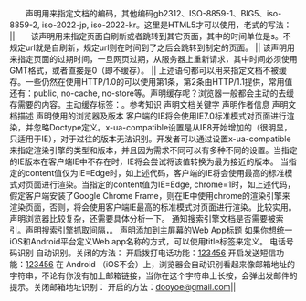 <meta charset="utf-8" />　　声明用来指定文档的编码，其他编码gb2312、ISO-8859-1、BIG5、iso-8859-2, iso-2022-jp, iso-2022-kr。这里是HTML5才可以使用，老式的写法：<meta http-equiv="content-type" content="text/html; charset=utf-8" />    
 <meta http-equiv="refresh" content="10" />||<meta http-equiv="refresh" content="10; url=http://www.doyoe.com" />　　该声明用来指定页面自刷新或者跳转到其它页面，其中的时间单位是s。不规定url就是自刷新，规定url则在时间到了之后会跳转到制定的页面。
<meta http-equiv="expires" content="0" />||<meta http-equiv="expires" content="Wed, 26 Feb 1997 08:21:57 GMT" />     该声明用来指定页面的过期时间，一旦网页过期，从服务器上重新请求，其中时间必须使用GMT格式，或者直接是0（即不缓存）。
<meta http-equiv="pragma" content="no-cache" />||<meta http-equiv="cache-control" content="no-cache" />    上述语句都可以用来指定文档不被缓存。一些仍然在使用HTTP/1.0的可以使用第1条，第2条由HTTP/1.1提供，常用值还有：public, no-cache, no-store等。声明缓存呢？浏览器一般都会主动的去缓存需要的内容。主动缓存标签：<meta http-equiv="Cache-Control" content="max-age=7200"/>。参考知识
<meta name="keywords" content="CSS, HTML, JavaScript, 前端" />    声明文档关键字
<meta name="author" content="joy, dooyoe@gmail.com" />    声明作者信息
<meta name="description" content="这是一份meta列表" />    声明文档描述
声明使用的浏览器及版本      <meta http-equiv="x-ua-compatible" content="IE=7" />    客户端的IE将会使用IE7.0标准模式对页面进行渲染，并忽略Doctype定义。x-ua-compatible设置是从IE8开始增加的（很明显，只适用于IE），对于过往的版本无法识别。开发者可以通过设置x-ua-compatible来指定渲染引擎的类型和版本，并且因为需求不同可以有多种不同的设置。当指定的IE版本在客户端IE中不存在时，IE将会尝试将该值转换为最为接近的版本。  <meta http-equiv="x-ua-compatible" content="IE=Edge, chrome=1" />    当指定的content值仅为IE=Edge时，如上述代码，客户端的IE将会使用最高的标准模式对页面进行渲染。当指定的content值为IE=Edge, chrome=1时，如上述代码，假定客户端安装了Google Chrome Frame，则在IE中使用chrome的渲染引擎来渲染页面，否则，将会使用客户端IE最高的标准模式对页面进行渲染。比较实用。声明浏览器比较复杂，还需要具体分析一下。
<meta name="robots" content="index" />    通知搜索引擎文档是否需要被索引。声明搜索引擎抓取间隔，<meta name="revisit-after" content="10 days" />。
声明添加到主屏幕的Web App标题    <meta name="apple-mobile-web-app-title" content="Web App名称" />    如果你想统一iOS和Android平台定义Web app名称的方式，可以使用title标签来定义。
电话号码识别    自动识别。关闭的方法：<meta name="format-detection" content="telephone=no" />     开启拨打电话功能：<a href="tel:123456">123456</a>    开启发送短信功能：<a href="sms:123456">123456</a>
在 Android （iOS不会）上，浏览器会自动识别看起来像邮箱地址的字符串，不论有你没有加上邮箱链接，当你在这个字符串上长按，会弹出发邮件的提示。关闭邮箱地址识别：<meta name="format-detection" content="email=no" />   开启的方法：<a href="mailto:dooyoe@gmail.com">dooyoe@gmail.com</a>||<meta name="format-detection" content="telephone=no,email=no" />